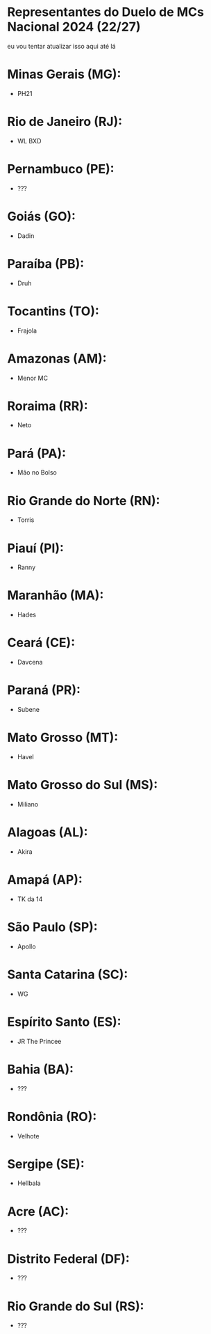 # Representantes do Duelo de MCs Nacional 2024 (22/27)
eu vou tentar atualizar isso aqui até lá 



# Minas Gerais (MG):

- PH21


# Rio de Janeiro (RJ):

- WL BXD


# Pernambuco (PE):

- ???


# Goiás (GO):

- Dadin


# Paraíba (PB):

- Druh


# Tocantins (TO):

- Frajola


# Amazonas (AM):

- Menor MC


# Roraima (RR):

- Neto


# Pará (PA):

- Mão no Bolso


# Rio Grande do Norte (RN):

- Torris


# Piauí (PI):

- Ranny


# Maranhão (MA):

- Hades


# Ceará (CE):

- Davcena


# Paraná (PR):

- Subene


# Mato Grosso (MT): 

- Havel


# Mato Grosso do Sul (MS):

- Miliano


# Alagoas (AL):

- Akira


# Amapá (AP):

- TK da 14


# São Paulo (SP):

- Apollo


# Santa Catarina (SC):

- WG


# Espírito Santo (ES):

- JR The Princee


# Bahia (BA): 

- ???


# Rondônia (RO):

- Velhote


# Sergipe (SE):

- Hellbala


# Acre (AC):

- ???


# Distrito Federal (DF):

- ???


# Rio Grande do Sul (RS): 

- ???
